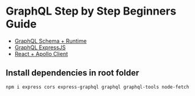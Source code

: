 # GraphQL Step by Step Beginners Guide

* [GraphQL Schema + Runtime](graphql-runtime-schema/README.md)
* [GraphQL ExpressJS](graphql-express/README.md)
* [React + Apollo Client](react-apollo/README.md)

## Install dependencies in root folder

```bash
npm i express cors express-graphql graphql graphql-tools node-fetch
```
